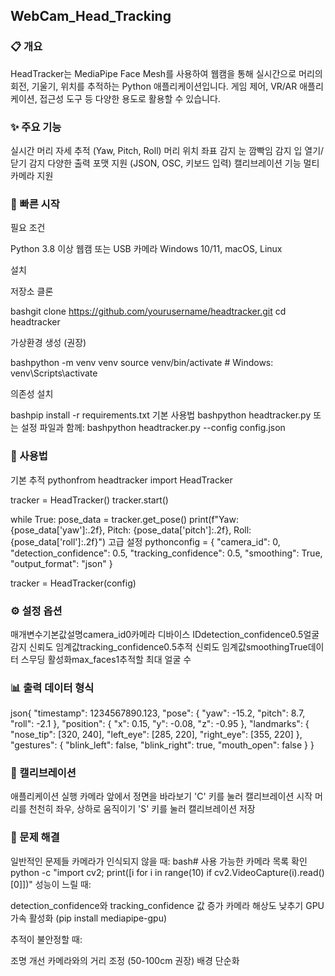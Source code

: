 ## WebCam_Head_Tracking

### 📋 개요
HeadTracker는 MediaPipe Face Mesh를 사용하여 웹캠을 통해 실시간으로 머리의 회전, 기울기, 위치를 추적하는 Python 애플리케이션입니다. 게임 제어, VR/AR 애플리케이션, 접근성 도구 등 다양한 용도로 활용할 수 있습니다.

### ✨ 주요 기능

실시간 머리 자세 추적 (Yaw, Pitch, Roll)
머리 위치 좌표 감지
눈 깜빡임 감지
입 열기/닫기 감지
다양한 출력 포맷 지원 (JSON, OSC, 키보드 입력)
캘리브레이션 기능
멀티 카메라 지원

### 🚀 빠른 시작
필요 조건

Python 3.8 이상
웹캠 또는 USB 카메라
Windows 10/11, macOS, Linux

설치

저장소 클론

bashgit clone https://github.com/yourusername/headtracker.git
cd headtracker

가상환경 생성 (권장)

bashpython -m venv venv
source venv/bin/activate  # Windows: venv\Scripts\activate

의존성 설치

bashpip install -r requirements.txt
기본 사용법
bashpython headtracker.py
또는 설정 파일과 함께:
bashpython headtracker.py --config config.json

### 📖 사용법
기본 추적
pythonfrom headtracker import HeadTracker

tracker = HeadTracker()
tracker.start()

while True:
    pose_data = tracker.get_pose()
    print(f"Yaw: {pose_data['yaw']:.2f}, Pitch: {pose_data['pitch']:.2f}, Roll: {pose_data['roll']:.2f}")
고급 설정
pythonconfig = {
    "camera_id": 0,
    "detection_confidence": 0.5,
    "tracking_confidence": 0.5,
    "smoothing": True,
    "output_format": "json"
}

tracker = HeadTracker(config)
### ⚙️ 설정 옵션
매개변수기본값설명camera_id0카메라 디바이스 IDdetection_confidence0.5얼굴 감지 신뢰도 임계값tracking_confidence0.5추적 신뢰도 임계값smoothingTrue데이터 스무딩 활성화max_faces1추적할 최대 얼굴 수

### 📊 출력 데이터 형식
json{
  "timestamp": 1234567890.123,
  "pose": {
    "yaw": -15.2,
    "pitch": 8.7,
    "roll": -2.1
  },
  "position": {
    "x": 0.15,
    "y": -0.08,
    "z": -0.95
  },
  "landmarks": {
    "nose_tip": [320, 240],
    "left_eye": [285, 220],
    "right_eye": [355, 220]
  },
  "gestures": {
    "blink_left": false,
    "blink_right": true,
    "mouth_open": false
  }
}

### 🔧 캘리브레이션

애플리케이션 실행
카메라 앞에서 정면을 바라보기
'C' 키를 눌러 캘리브레이션 시작
머리를 천천히 좌우, 상하로 움직이기
'S' 키를 눌러 캘리브레이션 저장

### 🐛 문제 해결
일반적인 문제들
카메라가 인식되지 않을 때:
bash# 사용 가능한 카메라 목록 확인
python -c "import cv2; print([i for i in range(10) if cv2.VideoCapture(i).read()[0]])"
성능이 느릴 때:

detection_confidence와 tracking_confidence 값 증가
카메라 해상도 낮추기
GPU 가속 활성화 (pip install mediapipe-gpu)

추적이 불안정할 때:

조명 개선
카메라와의 거리 조정 (50-100cm 권장)
배경 단순화

